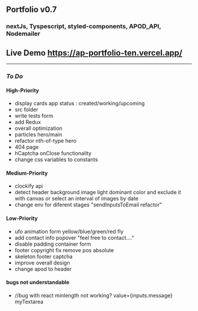 ## Portfolio v0.7

### nextJs, Tyspescript, styled-components, APOD_API, Nodemailer

## Live Demo https://ap-portfolio-ten.vercel.app/

---

### _To Do_

#### High-Priority

- display cards app status : created/working/upcoming
- src folder
- write tests form
- add Redux
- overall optimization
- particles hero/main
- refactor nth-of-type hero
- 404 page
- hCaptcha onClose functionality
- change css variables to constants

#### Medium-Priority

- clockify api
- detect header background image light dominant color and exclude it with canvas
  or select an interval of images by date
- change env for diferent stages "sendInputsToEmail refactor"

#### Low-Priority

- ufo animation form yellow/blue/green/red fly
- add contact info popover "feel free to contact...."
- disable padding container form
- footer copyright fix remove pos absolute
- skeleton footer captcha
- improve overall design
- change apod to header

#### bugs not understandable

- //bug with react minlength not working? value={inputs.message} myTextarea
